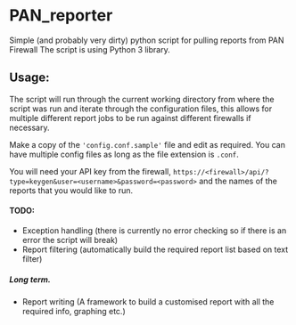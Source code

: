 # PAN_reporter
Simple (and probably very dirty) python script for pulling reports from PAN Firewall
The script is using Python 3 library.

## Usage:

The script will run through the current working directory from where the script was run and iterate through the configuration files, this allows for multiple different report jobs to be run against different firewalls if necessary.

Make a copy of the `'config.conf.sample'` file and edit as required.
You can have multiple config files as long as the file extension is `.conf`.

You will need your API key from the firewall,
`https://<firewall>/api/?type=keygen&user=<username>&password=<password>` and the names of the reports that you would like to run.

#### TODO:

* Exception handling (there is currently no error checking so if there is an error the script will break)
* Report filtering (automatically build the required report list based on text filter)
##### Long term.
* Report writing (A framework to build a customised report with all the required info, graphing etc.)

